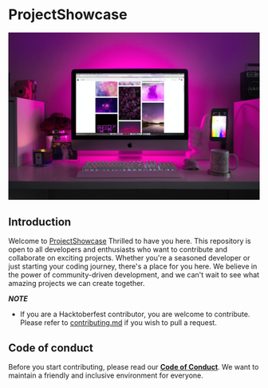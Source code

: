 # ProjectShowcase
<img src="https://github.com/JapmannKaur/ProjectShowcase/blob/main/icon.jpg" alt="Image Description">

## Introduction

Welcome to [ProjectShowcase](https://github.com/JapmannKaur/ProjectShowcase/) Thrilled to have you here. This repository is open to all developers and enthusiasts who want to contribute and collaborate on exciting projects. Whether you're a seasoned developer or just starting your coding journey, there's a place for you here. We believe in the power of community-driven development, and we can't wait to see what amazing projects we can create together.

***NOTE***
- If you are a Hacktoberfest contributor, you are welcome to contribute. Please refer to [contributing.md]() if you wish to pull a request.

## Code of conduct
Before you start contributing, please read our [**Code of Conduct**](https://docs.github.com/en/site-policy/github-terms/github-community-code-of-conduct). We want to maintain a friendly and inclusive environment for everyone.
